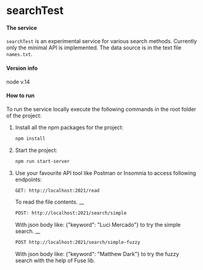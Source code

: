 # searchTest

#### The service

`searchTest` is an experimental service for various search methods. Currently only the minimal API is implemented. The data source is in the text file `names.txt`.

#### Version info

node v.14

#### How to run

To run the service locally execute the following commands in the root folder of the project:

1. Install all the npm packages for the project:

    ```sh
    npm install
    ```

2. Start the project:
    ```sh
    npm run start-server
    ```
3. Use your favourite API tool like Postman or Insomnia to access following endpoints:

    ```sh
    GET: http://localhost:2021/read
    ```

	To read the file contents.
	__

    ```sh
    POST: http://localhost:2021/search/simple
    ```

    With json body like: {"keyword": "Luci Mercado"} to try the simple search.
	__
    ```sh
    POST http://localhost:2021/search/simple-fuzzy
    ```

    With json body like: {"keyword": "Matthew Dark"} to try the fuzzy search with the help of Fuse lib.
